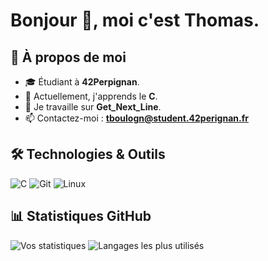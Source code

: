 # Bonjour 👋, moi c'est **Thomas**.

## 🌟 À propos de moi
- 🎓 Étudiant à **42Perpignan**.
- 🌱 Actuellement, j'apprends le **C**.
- 🔭 Je travaille sur **Get_Next_Line**.
- 📫 Contactez-moi : **tboulogn@student.42perignan.fr**

## 🛠️ Technologies & Outils
![C](https://img.shields.io/badge/C-A8B9CC?style=for-the-badge&logo=c&logoColor=white)
![Git](https://img.shields.io/badge/Git-F05032?style=for-the-badge&logo=git&logoColor=white)
![Linux](https://img.shields.io/badge/Linux-FCC624?style=for-the-badge&logo=linux&logoColor=black)

## 📊 Statistiques GitHub
![Vos statistiques](https://github-readme-stats.vercel.app/api?username=tboulogn&show_icons=true&theme=radical)
![Langages les plus utilisés](https://github-readme-stats.vercel.app/api/top-langs/?username=tboulogn&layout=compact&theme=radical)
